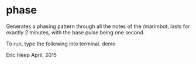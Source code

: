 phase
=====

Generates a phasing pattern through all the notes of the /marimbot, 
lasts for exactly 2 minutes, with the base pulse being one second.

To run, type the following into terminal.
    demo

Eric Heep
April, 2015
